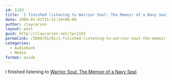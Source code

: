 ```yaml
---
id: 1103
title: 'I finished listening to Warrior Soul: The Memoir of a Navy Seal'
date: 2000-01-01T15:51:19+00:00
author: claycarson
layout: post
guid: http://claycarson.net/?p=1103
permalink: /2000/01/01/i-finished-listening-to-warrior-soul-the-memoir-of-a-navy-seal/
categories:
  - Audiobook
  - Media
format: aside
---
```

I finished listening to [Warrior Soul: The Memoir of a Navy Seal](http://amazon.com/exec/obidos/ASIN/0891418636/claycarson0c-20).<!--more-->